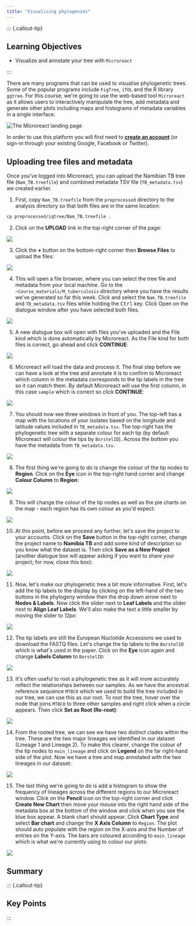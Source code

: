 ```yaml
---
title: "Visualising phylogenies"
---
```


::: {.callout-tip}
## Learning Objectives

- Visualize and annotate your tree with `Microreact`

:::

There are many programs that can be used to visualise phylogenetic trees.  Some of the popular programs include `FigTree`, `iTOL` and the R library `ggtree`.  For this course, we're going to use the web-based tool `Microreact` as it allows users to interactively manipulate the tree, add metadata and generate other plots including maps and histograms of metadata variables in a single interface.

![The Microreact landing page](images/microreact_landing.png)

In order to use this platform you will first need to [**create an account**](https://microreact.org/api/auth/signin) (or sign-in through your existing Google, Facebook or Twitter).

## Uploading tree files and metadata

Once you've logged into Microreact, you can upload the Namibian TB tree file (`Nam_TB.treefile`) and combined metadata TSV file (`TB_metadata.tsv`) we created earlier. 

1. First, copy `Nam_TB.treefile` from the `preprocessed` directory to the analysis directory so that both files are in the same location:

```bash
cp preprocessed/iqtree/Nam_TB.treefile . 
```

2. Click on the **UPLOAD** link in the top-right corner of the page:

![](images/microreact_upload1.png)

3. Click the **+** button on the bottom-right corner then **Browse Files** to upload the files:

![](images/microreact_upload2.png)

4. This will open a file browser, where you can select the tree file and metadata from your local machine. Go to the `~Course_materials/M_tuberculosis` directory where you have the results we've generated so far this week. Click and select the `Nam_TB.treefile` and `TB_metadata.tsv` files while holding the <kbd>Ctrl</kbd> key. Click Open on the dialogue window after you have selected both files.

![](images/microreact_upload3.png)

5. A new dialogue box will open with files you've uploaded and the File kind which is done automatically by Microreact.  As the File kind for both files is correct, go ahead and click **CONTINUE**:

![](images/microreact_upload4.png)

6. Microreact will load the data and process it.  The final step before we can have a look at the tree and annotate it is to confirm to Microreact which column in the metadata corresponds to the tip labels in the tree so it can match them.  By default Microreact will use the first column, in this case `sample` which is correct so click **CONTINUE**:

![](images/microreact_upload5.png)

7. You should now see three windows in front of you.  The top-left has a map with the locations of your isolates based on the longitude and latitude values included in `TB_metadata.tsv`.  The top-right has the phylogenetic tree with a separate colour for each tip (by default Microreact will colour the tips by `BorstelID`).  Across the bottom you have the metadata from `TB_metadata.tsv`.

![](images/microreact_loaded.png)

8. The first thing we're going to do is change the colour of the tip nodes to **Region**.  Click on the **Eye** icon in the top-right hand corner and change **Colour Column** to **Region**: 

![](images/microreact_region1.png)

9. This will change the colour of the tip nodes as well as the pie charts on the map - each region has its own colour as you'd expect:

![](images/microreact_region2.png)

10. At this point, before we proceed any further, let's save the project to your accounts. Click on the **Save** button in the top-right corner, change the project name to **Namibia TB** and add some kind of description so you know what the dataset is.  Then click **Save as a New Project** (another dialogue box will appear asking if you want to share your project; for now, close this box):

![](images/microreact_save.png)

11. Now, let's make our phylogenetic tree a bit more informative.  First, let's add the tip labels to the display by clicking on the left-hand of the two buttons in the phylogeny window then the drop down arrow next to **Nodes & Labels**. Now click the slider next to **Leaf Labels** and the slider next to **Align Leaf Labels**. We'll also make the text a little smaller by moving the slider to _12px_:

![](images/microreact_tips1.png)

12. The tip labels are still the European Nuclotide Accessions we used to download the FASTQ files. Let's change the tip labels to the `BorstelID` which is what's used in the paper.  Click on the **Eye** icon again and change **Labels Column** to `BorstelID`:

![](images/microreact_tips2.png)

13. It's often useful to root a phylogenetic tree as it will more accurately reflect the relationships between our samples.  As we have the ancestral reference sequence `MTBC0` which we used to build the tree included in our tree, we can use this as our root. To root the tree, hover over the node that joins `MTBC0` to three other samples and right click when a circle appears. Then click **Set as Root (Re-root)**:

![](images/microreact_root.png)

14. From the rooted tree, we can see we have two distinct clades within the tree.  These are the two major lineages we identified in our dataset (Lineage 1 and Lineage 2). To make this clearer, change the colour of the tip nodes to `main_lineage` and click on **Legend** on the far right-hand side of the plot. Now we have a tree and map annotated with the two lineages in our dataset:

![](images/microreact_lineage.png)

15. The last thing we're going to do is add a histogram to show the frequency of lineages across the different regions to our Microreact window. Click on the **Pencil** icon on the top-right corner and click **Create New Chart** then move your mouse into the right hand side of the metadata box at the bottom of the window and click when you see the blue box appear. A blank chart should appear. Click **Chart Type** and select **Bar chart** and change the **X Axis Column** to `Region`.  The plot should auto populate with the region on the X-axis and the Number of entries on the Y-axis.  The bars are coloured according to `main_lineage` which is what we're currently using to colour our plots:

![](images/microreact_hist.png)
 
## Summary

::: {.callout-tip}
## Key Points

:::